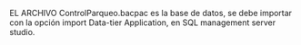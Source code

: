 EL ARCHIVO ControlParqueo.bacpac es la base de datos, se debe importar con la opción import Data-tier Application, en SQL management server studio.
